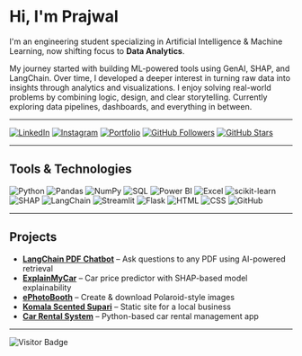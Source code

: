 # Hi, I'm Prajwal

I'm an engineering student specializing in Artificial Intelligence & Machine Learning, now shifting focus to **Data Analytics**.

My journey started with building ML-powered tools using GenAI, SHAP, and LangChain. Over time, I developed a deeper interest in turning raw data into insights through analytics and visualizations. I enjoy solving real-world problems by combining logic, design, and clear storytelling.
Currently exploring data pipelines, dashboards, and everything in between.

---

[![LinkedIn](https://img.shields.io/badge/LinkedIn-0A66C2?style=for-the-badge&logo=linkedin&logoColor=white)](https://linkedin.com/in/prajwalhp15)
[![Instagram](https://img.shields.io/badge/Instagram-E4405F?style=for-the-badge&logo=instagram&logoColor=white)](https://www.instagram.com/prajwal_h_p?utm_source=ig_web_button_share_sheet&igsh=ZDNlZDc0MzIxNw==)
[![Portfolio](https://img.shields.io/badge/Portfolio-000000?style=for-the-badge&logo=githubpages&logoColor=white)](https://prajwalhp15.github.io/prajwalhp.github.io)
[![GitHub Followers](https://img.shields.io/github/followers/prajwalhp15?label=Follow&style=for-the-badge)](https://github.com/prajwalhp15)
[![GitHub Stars](https://img.shields.io/github/stars/prajwalhp15?style=for-the-badge)](https://github.com/prajwalhp15)

---

## Tools & Technologies  
![Python](https://img.shields.io/badge/Python-3776AB?style=for-the-badge&logo=python&logoColor=white)
![Pandas](https://img.shields.io/badge/Pandas-150458?style=for-the-badge&logo=pandas&logoColor=white)
![NumPy](https://img.shields.io/badge/NumPy-013243?style=for-the-badge&logo=numpy&logoColor=white)
![SQL](https://img.shields.io/badge/SQL-4479A1?style=for-the-badge&logo=postgresql&logoColor=white)
![Power BI](https://img.shields.io/badge/Power%20BI-F2C811?style=for-the-badge&logo=powerbi&logoColor=black)
![Excel](https://img.shields.io/badge/Excel-217346?style=for-the-badge&logo=microsoft-excel&logoColor=white)
![scikit-learn](https://img.shields.io/badge/scikit--learn-F7931E?style=for-the-badge&logo=scikit-learn&logoColor=white)
![SHAP](https://img.shields.io/badge/SHAP-%237D3C98?style=for-the-badge)
![LangChain](https://img.shields.io/badge/LangChain-000000?style=for-the-badge&logo=langchain&logoColor=white)
![Streamlit](https://img.shields.io/badge/Streamlit-FF4B4B?style=for-the-badge&logo=streamlit&logoColor=white)
![Flask](https://img.shields.io/badge/Flask-000000?style=for-the-badge&logo=flask&logoColor=white)
![HTML](https://img.shields.io/badge/HTML5-E34F26?style=for-the-badge&logo=html5&logoColor=white)
![CSS](https://img.shields.io/badge/CSS3-1572B6?style=for-the-badge&logo=css3&logoColor=white)
![GitHub](https://img.shields.io/badge/GitHub-181717?style=for-the-badge&logo=github)

---

## Projects

- **[LangChain PDF Chatbot](https://github.com/prajwalhp15/langchain-pdf-chatbot)** – Ask questions to any PDF using AI-powered retrieval  
- **[ExplainMyCar](https://github.com/prajwalhp15/explainmycar)** – Car price predictor with SHAP-based model explainability  
- **[ePhotoBooth](https://github.com/prajwalhp15/ephotobooth)** – Create & download Polaroid-style images  
- **[Komala Scented Supari](https://github.com/prajwalhp15/Komala-Scented-Supari)** – Static site for a local business  
- **[Car Rental System](https://github.com/prajwalhp15/Car-Rental-System)** – Python-based car rental management app

---

![Visitor Badge](https://komarev.com/ghpvc/?username=prajwalhp15&style=flat-square&color=blue)
